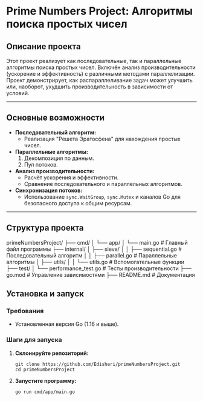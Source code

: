 # **Prime Numbers Project: Алгоритмы поиска простых чисел**

## **Описание проекта**
Этот проект реализует как последовательные, так и параллельные алгоритмы поиска простых чисел. Включён анализ производительности (ускорение и эффективность) с различными методами параллелизации. Проект демонстрирует, как распараллеливание задач может улучшить или, наоборот, ухудшить производительность в зависимости от условий.

---

## **Основные возможности**
- **Последовательный алгоритм:**
  - Реализация "Решета Эратосфена" для нахождения простых чисел.
- **Параллельные алгоритмы:**
  1. Декомпозиция по данным.
  2. Пул потоков.
- **Анализ производительности:**
  - Расчёт ускорения и эффективности.
  - Сравнение последовательного и параллельных алгоритмов.
- **Синхронизация потоков:**
  - Использование `sync.WaitGroup`, `sync.Mutex` и каналов Go для безопасного доступа к общим ресурсам.

---

## **Структура проекта**
primeNumbersProject/
├── cmd/
│   └── app/
│       └── main.go            # Главный файл программы
├── internal/
│   ├── sieve/
│   │   ├── sequential.go      # Последовательный алгоритм
│   │   ├── parallel.go        # Параллельные алгоритмы
│   ├── utils/
│   │   └── utils.go           # Вспомогательные функции
├── test/
│   └── performance_test.go    # Тесты производительности
├── go.mod                     # Управление зависимостями
├── README.md                  # Документация



## **Установка и запуск**

### **Требования**
- Установленная версия Go (1.16 и выше).

### **Шаги для запуска**
1. **Склонируйте репозиторий:**
   ```
   git clone https://github.com/Edisheri/primeNumbersProject.git
   cd primeNumbersProject
   ```
2. **Запустите программу:**
   ```
   go run cmd/app/main.go
   ```
